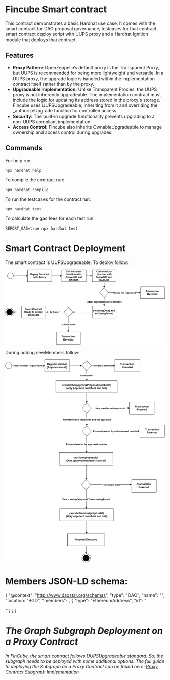 # Fincube Smart contract

This contract demonstrates a basic Hardhat use case. It comes with the smart contract for DAO proposal governance, testcases for that contract, smart contract deploy script with UUPS proxy and a Hardhat Ignition module that deploys that contract.

 ## Features

- **Proxy Pattern:** OpenZeppelin’s default proxy is the Transparent Proxy, but UUPS is recommended for being more lightweight and versatile. In a UUPS proxy, the upgrade logic is handled within the implementation contract itself rather than by the proxy.
- **Upgradeable Implementation:** Unlike Transparent Proxies, the UUPS proxy is not inherently upgradeable. The implementation contract must include the logic for updating its address stored in the proxy's storage. Fincube uses UUPSUpgradeable, inheriting from it and overriding the _authorizeUpgrade function for controlled access.
- **Security:** The built-in upgrade functionality prevents upgrading to a non-UUPS compliant implementation.
- **Access Control:** Fincube also inherits OwnableUpgradeable to manage ownership and access control during upgrades.

## Commands

For help run: 
```shell
npx hardhat help
```
To compile the contract run: 
```shell
npx hardhat compile
```
To run the testcases for the contract run: 
```shell
npx hardhat test
```
To calculate the gas fees for each test run:
```shell
REPORT_GAS=true npx hardhat test
```

# Smart Contract Deployment 
The smart contract is UUPSUpgradeable. To deploy follow:

![Deploy contract flow](deploy-contract.jpg)

During adding newMembers follow:

![Approve member flow](member-proposal.jpg)

# Members JSON-LD schema:
{
    "@context": "<http://www.daostar.org/schemas>",
    "type": "DAO",
    "name": "<name of the DAO>",
    "location: "BGD",
    "members": [
        {
            "type": "EthereumAddress",
            "id": "<address or other identifier>"
        }
    ]
}

# The Graph Subgraph Deployment on a Proxy Contract
In FinCube, the smart contract follows UUPSUpgradeable standard. So, the subgraph needs to be deployed with some additional options. The full guide to deploying the Subgraph on a Proxy Contract can be found here: [Proxy Contract Subgraph Implementation](https://docs.google.com/presentation/d/1P009AD8E6FmC2yHQ2OeAx0qoMl3bp3beUlV3UcwpLqs/edit?usp=sharing)
